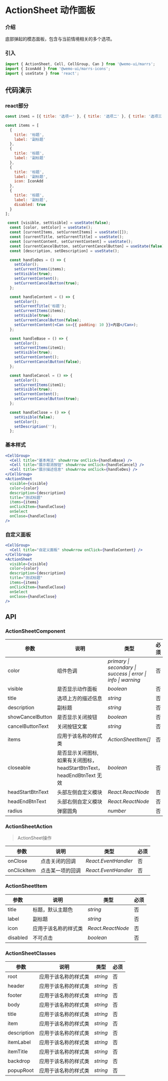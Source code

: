 # ActionSheet 动作面板

### 介绍

底部弹起的模态面板，包含与当前情境相关的多个选项。


### 引入

```js
import { ActionSheet, Cell, CellGroup, Can } from '@wemo-ui/marrs';
import { IconAdd } from '@wemo-ui/marrs-icons';
import { useState } from 'react';
```

## 代码演示

### react部分

```jsx
const item1 = [{ title: '选项一' }, { title: '选项二' }, { title: '选项三' }];

const items = [
  {
    title: '标题',
    label: '副标题'
  },
  {
    title: '标题',
    label: '副标题'
  },
  {
    title: '标题',
    label: '副标题',
    icon: IconAdd
  },
  {
    title: '标题',
    label: '副标题',
    disabled: true
  }
];

 const [visible, setVisible] = useState(false);
  const [color, setColor] = useState();
  const [currentItems, setCurrentItems] = useState([]);
  const [currentTitle, setCurrentTitle] = useState();
  const [currentContent, setCurrentContent] = useState();
  const [currentCancelButton, setCurrentCancelButton] = useState(false);
  const [description, setDescription] = useState();

  const handleDes = () => {
    setColor();
    setCurrentItems(items);
    setVisible(true);
    setCurrentContent();
    setCurrentCancelButton(true);
  };

  const handleContent = () => {
    setColor();
    setCurrentTitle('标题');
    setCurrentItems(items);
    setVisible(true);
    setCurrentCancelButton(false);
    setCurrentContent(<Can sx={{ padding: 10 }}>内容</Can>);
  };

  const handleBase = () => {
    setColor();
    setCurrentItems(item1);
    setVisible(true);
    setCurrentContent();
    setCurrentCancelButton(false);
  };

  const handleCancel = () => {
    setColor();
    setCurrentItems(item1);
    setVisible(true);
    setCurrentContent();
    setCurrentCancelButton(true);
  };

  const handleClose = () => {
    setVisible(false);
    setColor();
    setDescription('');
  };
```

### 基本样式

```jsx
<CellGroup>
  <Cell title="基本用法" showArrow onClick={handleBase} />
  <Cell title="展示取消按钮" showArrow onClick={handleCancel} />
  <Cell title="展示描述信息" showArrow onClick={handleDes} />
</CellGroup>
<ActionSheet
  visible={visible}
  color={color}
  description={description}
  title="测试标题"
  items={items}
  onClickItem={handleClose}
  onSelect
  onClose={handleClose}
/>
```
### 自定义面板

```jsx
<CellGroup>
  <Cell title="自定义面板" showArrow onClick={handleContent} />
</CellGroup>
<ActionSheet
  visible={visible}
  color={color}
  description={description}
  title="测试标题"
  items={items}
  onClickItem={handleClose}
  onSelect
  onClose={handleClose}
/>
```

## API

### ActionSheetComponent


|参数|说明|类型|必须|
|--|--|--|--|
|color|组件色调|_primary \| secondary \| success \| error \| info \| warning_|否|
|visible| 是否显示动作面板 |_boolean_|否|
|title| 选项上方的描述信息 |_string_|否|
|description| 副标题 |_string_|否|
|showCancelButton| 是否显示关闭按钮 |_boolean_|否|
|cancelButtonText| 关闭按钮文案 |_string_|否|
|items|应用于该名称的样式类|_ActionSheetItem[]_|否|
|closeable| 是否显示关闭图标,如果有关闭图标，headStartBtnText，headEndBtnText 无效 |_boolean_|否|
|headStartBtnText| 头部左侧自定义模块 |_React.ReactNode_|否|
|headEndBtnText| 头部右侧自定义模块 |_React.ReactNode_|否|
|radius| 弹窗圆角 |_number_|否|

### ActionSheetAction

  > ActionSheet操作
  

|参数|说明|类型|必须|
|--|--|--|--|
|onClose| 点击关闭的回调|_React.EventHandler_|否|
|onClickItem| 点击某一项的回调|_React.EventHandler_|否|

### ActionSheetItem


|参数|说明|类型|必须|
|--|--|--|--|
|title| 标题，默认主题色 |_string_|否|
|label| 副标题 |_string_|否|
|icon|应用于该名称的样式类|_React.ReactNode_|否|
|disabled| 不可点击 |_boolean_|否|

### ActionSheetClasses


|参数|说明|类型|必须|
|--|--|--|--|
|root|应用于该名称的样式类|_string_|否|
|header|应用于该名称的样式类|_string_|否|
|footer|应用于该名称的样式类|_string_|否|
|body|应用于该名称的样式类|_string_|否|
|title|应用于该名称的样式类|_string_|否|
|item|应用于该名称的样式类|_string_|否|
|description|应用于该名称的样式类|_string_|否|
|itemLabel|应用于该名称的样式类|_string_|否|
|itemTitle|应用于该名称的样式类|_string_|否|
|backdrop|应用于该名称的样式类|_string_|否|
|popupRoot|应用于该名称的样式类|_string_|否|
